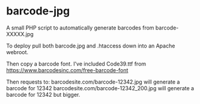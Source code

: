 # barcode-jpg
A small PHP script to automatically generate barcodes from barcode-XXXXX.jpg

To deploy pull both barcode.jpg and .htaccess down into an Apache webroot.

Then copy a barcode font. I've included Code39.ttf from https://www.barcodesinc.com/free-barcode-font

Then requests to:
barcodesite.com/barcode-12342.jpg will generate a barcode for 12342
barcodesite.com/barcode-12342_200.jpg will generate a barcode for 12342 but bigger.

